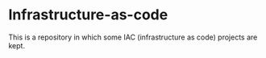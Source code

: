 # Infrastructure-as-code
This is a repository in which some IAC (infrastructure as code) projects are kept. 
